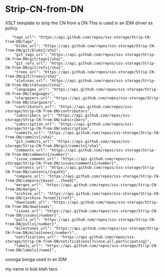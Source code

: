# Strip-CN-from-DN
XSLT template to strip the CN from a DN
This is used in an IDM driver ss policy

       "tags_url": "https://api.github.com/repos/sss-storage/Strip-CN-from-DN/tags",
        "blobs_url": "https://api.github.com/repos/sss-storage/Strip-CN-from-DN/git/blobs{/sha}",
        "git_tags_url": "https://api.github.com/repos/sss-storage/Strip-CN-from-DN/git/tags{/sha}",
        "git_refs_url": "https://api.github.com/repos/sss-storage/Strip-CN-from-DN/git/refs{/sha}",
        "trees_url": "https://api.github.com/repos/sss-storage/Strip-CN-from-DN/git/trees{/sha}",
        "statuses_url": "https://api.github.com/repos/sss-storage/Strip-CN-from-DN/statuses/{sha}",
        "languages_url": "https://api.github.com/repos/sss-storage/Strip-CN-from-DN/languages",
        "stargazers_url": "https://api.github.com/repos/sss-storage/Strip-CN-from-DN/stargazers",
        "contributors_url": "https://api.github.com/repos/sss-storage/Strip-CN-from-DN/contributors",
        "subscribers_url": "https://api.github.com/repos/sss-storage/Strip-CN-from-DN/subscribers",
        "subscription_url": "https://api.github.com/repos/sss-storage/Strip-CN-from-DN/subscription",
        "commits_url": "https://api.github.com/repos/sss-storage/Strip-CN-from-DN/commits{/sha}",
        "git_commits_url": "https://api.github.com/repos/sss-storage/Strip-CN-from-DN/git/commits{/sha}",
        "comments_url": "https://api.github.com/repos/sss-storage/Strip-CN-from-DN/comments{/number}",
        "issue_comment_url": "https://api.github.com/repos/sss-storage/Strip-CN-from-DN/issues/comments{/number}",
        "contents_url": "https://api.github.com/repos/sss-storage/Strip-CN-from-DN/contents/{+path}",
        "compare_url": "https://api.github.com/repos/sss-storage/Strip-CN-from-DN/compare/{base}...{head}",
        "merges_url": "https://api.github.com/repos/sss-storage/Strip-CN-from-DN/merges",
        "archive_url": "https://api.github.com/repos/sss-storage/Strip-CN-from-DN/{archive_format}{/ref}",
        "downloads_url": "https://api.github.com/repos/sss-storage/Strip-CN-from-DN/downloads",
        "issues_url": "https://api.github.com/repos/sss-storage/Strip-CN-from-DN/issues{/number}",
        "pulls_url": "https://api.github.com/repos/sss-storage/Strip-CN-from-DN/pulls{/number}",
        "milestones_url": "https://api.github.com/repos/sss-storage/Strip-CN-from-DN/milestones{/number}",
        "notifications_url": "https://api.github.com/repos/sss-storage/Strip-CN-from-DN/notifications{?since,all,participating}",
        "labels_url": "https://api.github.com/repos/sss-storage/Strip-CN-from-DN/labels{/name}",

ooooga booga used in an IDM

my name is bob blah taco
